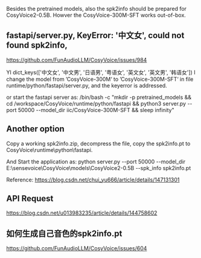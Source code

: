 Besides the pretrained models, also the spk2info should be prepared for CosyVoice2-0.5B. Howver the CosyVoice-300M-SFT works out-of-box.

## fastapi/server.py, KeyError: '中文女', could not found spk2info, 
https://github.com/FunAudioLLM/CosyVoice/issues/984

YI dict_keys(['中文女', '中文男', '日语男', '粤语女', '英文女', '英文男', '韩语女'])
I change the model from ’CosyVoice-300M‘ to ’CosyVoice-300M-SFT‘ in file runtime/python/fastapi/server.py, and the keyerror is addressed.

or start the fastapi server as:
/bin/bash -c "mkdir -p pretrained_models && cd /workspace/CosyVoice/runtime/python/fastapi && python3 server.py --port 50000 --model_dir iic/CosyVoice-300M-SFT  && sleep infinity"

## Another option
Copy a working spk2info.zip, decompress the file, copy the spk2info.pt to CosyVoice\runtime\python\fastapi.

And Start the application as:
python server.py --port 50000 --model_dir E:\sensevoice\CosyVoice\models\CosyVoice2-0.5B --spk_info spk2info.pt

Reference: https://blog.csdn.net/chui_yu666/article/details/147131301

## API Request
https://blog.csdn.net/u013983235/article/details/144758602

## 如何生成自己音色的spk2info.pt 
https://github.com/FunAudioLLM/CosyVoice/issues/604
